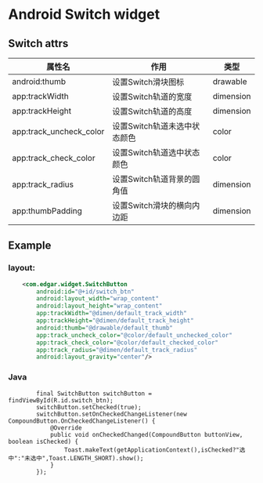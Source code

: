 # Android Switch widget

## Switch attrs
属性名 | 作用 | 类型
--- | --- | ---
android:thumb | 设置Switch滑块图标 | drawable
app:trackWidth | 设置Switch轨道的宽度 | dimension
app:trackHeight | 设置Switch轨道的高度 | dimension
app:track_uncheck_color | 设置Switch轨道未选中状态颜色 | color
app:track_check_color | 设置Switch轨道选中状态颜色 | color
app:track_radius | 设置Switch轨道背景的圆角值 | dimension
app:thumbPadding | 设置Switch滑块的横向内边距 | dimension

## Example

### layout:
```xml
    <com.edgar.widget.SwitchButton
        android:id="@+id/switch_btn"
        android:layout_width="wrap_content"
        android:layout_height="wrap_content"
        app:trackWidth="@dimen/default_track_width"
        app:trackHeight="@dimen/default_track_height"
        android:thumb="@drawable/default_thumb"
        app:track_uncheck_color="@color/default_unchecked_color"
        app:track_check_color="@color/default_checked_color"
        app:track_radius="@dimen/default_track_radius"
        android:layout_gravity="center"/>
```
### Java
```
        final SwitchButton switchButton = findViewById(R.id.switch_btn);
        switchButton.setChecked(true);
        switchButton.setOnCheckedChangeListener(new CompoundButton.OnCheckedChangeListener() {
            @Override
            public void onCheckedChanged(CompoundButton buttonView, boolean isChecked) {
                Toast.makeText(getApplicationContext(),isChecked?"选中":"未选中",Toast.LENGTH_SHORT).show();
            }
        });
```